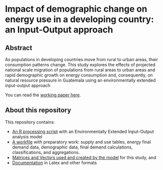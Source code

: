 # Impact of demographic change on energy use in a developing country: an Input-Output approach

## Abstract

As populations in developing countries move from rural to urban areas, their consumption patterns change. This study explores the effects of projected national scale migration of populations from rural areas to urban areas and rapid demographic growth on energy consumption and, consequently, on natural resource pressure in Guatemala using an environmentally extended input-output approach

You can read the [working paper here](https://github.com/renatovargas/energy-demographics/blob/master/docs/01-Vargas-Demographic_Change_I-O.pdf).

## About this repository

This repository contains:

* [An R processing script](https://github.com/renatovargas/energy-demographics/blob/master/code/LPR.R) with an Environmentally Extended Input-Output analysis model
* [A workfile](https://github.com/renatovargas/energy-demographics/tree/master/workfiles) with preparatory work:  supply and use tables, energy final demand data, demographic data, final demand calculations, classifications, and aggregations.
* [Matrices and Vectors used and created by the model](https://github.com/renatovargas/energy-demographics/tree/master/data) for this study, and
* [Documentation](https://github.com/renatovargas/energy-demographics/tree/master/docs) in Latex and other formats


